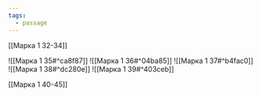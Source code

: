 ```yaml
---
tags:
  - passage
---
```

[[Марка 1 32-34]]

![[Марка 1 35#^ca8f87]]
![[Марка 1 36#^04ba85]]
![[Марка 1 37#^b4fac0]]
![[Марка 1 38#^dc280e]]
![[Марка 1 39#^403ceb]]

[[Марка 1 40-45]]